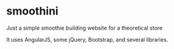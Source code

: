# smoothini
Just a simple smoothie building website for a theoretical store

It uses AngularJS, some jQuery, Bootstrap, and several libraries.
